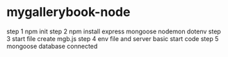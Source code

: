 # mygallerybook-node

step 1 npm init
step 2 npm install express mongoose nodemon dotenv
step 3 start file create mgb.js
step 4 env file and server basic start code
step 5 mongoose database connected